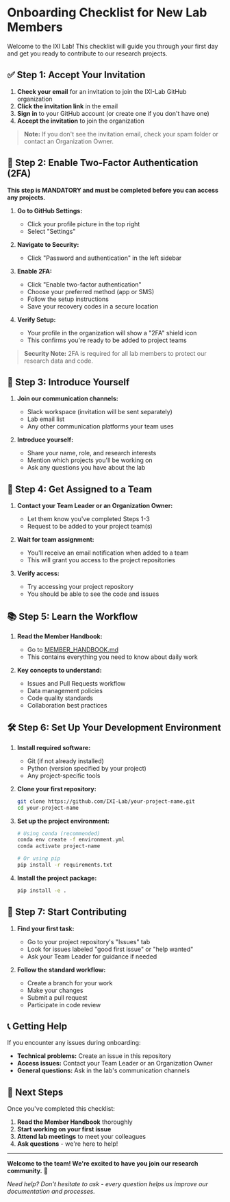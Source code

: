 # Onboarding Checklist for New Lab Members

Welcome to the IXI Lab! This checklist will guide you through your first day and get you ready to contribute to our research projects.

## ✅ Step 1: Accept Your Invitation

1. **Check your email** for an invitation to join the IXI-Lab GitHub organization
2. **Click the invitation link** in the email
3. **Sign in** to your GitHub account (or create one if you don't have one)
4. **Accept the invitation** to join the organization

> **Note:** If you don't see the invitation email, check your spam folder or contact an Organization Owner.

## 🔐 Step 2: Enable Two-Factor Authentication (2FA)

**This step is MANDATORY and must be completed before you can access any projects.**

1. **Go to GitHub Settings:**
   - Click your profile picture in the top right
   - Select "Settings"

2. **Navigate to Security:**
   - Click "Password and authentication" in the left sidebar

3. **Enable 2FA:**
   - Click "Enable two-factor authentication"
   - Choose your preferred method (app or SMS)
   - Follow the setup instructions
   - Save your recovery codes in a secure location

4. **Verify Setup:**
   - Your profile in the organization will show a "2FA" shield icon
   - This confirms you're ready to be added to project teams

> **Security Note:** 2FA is required for all lab members to protect our research data and code.

## 👋 Step 3: Introduce Yourself

1. **Join our communication channels:**
   - Slack workspace (invitation will be sent separately)
   - Lab email list
   - Any other communication platforms your team uses

2. **Introduce yourself:**
   - Share your name, role, and research interests
   - Mention which projects you'll be working on
   - Ask any questions you have about the lab

## 🎯 Step 4: Get Assigned to a Team

1. **Contact your Team Leader or an Organization Owner:**
   - Let them know you've completed Steps 1-3
   - Request to be added to your project team(s)

2. **Wait for team assignment:**
   - You'll receive an email notification when added to a team
   - This will grant you access to the project repositories

3. **Verify access:**
   - Try accessing your project repository
   - You should be able to see the code and issues

## 📚 Step 5: Learn the Workflow

1. **Read the Member Handbook:**
   - Go to [MEMBER_HANDBOOK.md](MEMBER_HANDBOOK.md)
   - This contains everything you need to know about daily work

2. **Key concepts to understand:**
   - Issues and Pull Requests workflow
   - Data management policies
   - Code quality standards
   - Collaboration best practices

## 🛠️ Step 6: Set Up Your Development Environment

1. **Install required software:**
   - Git (if not already installed)
   - Python (version specified by your project)
   - Any project-specific tools

2. **Clone your first repository:**
   ```bash
   git clone https://github.com/IXI-Lab/your-project-name.git
   cd your-project-name
   ```

3. **Set up the project environment:**
   ```bash
   # Using conda (recommended)
   conda env create -f environment.yml
   conda activate project-name
   
   # Or using pip
   pip install -r requirements.txt
   ```

4. **Install the project package:**
   ```bash
   pip install -e .
   ```

## 🎉 Step 7: Start Contributing

1. **Find your first task:**
   - Go to your project repository's "Issues" tab
   - Look for issues labeled "good first issue" or "help wanted"
   - Ask your Team Leader for guidance if needed

2. **Follow the standard workflow:**
   - Create a branch for your work
   - Make your changes
   - Submit a pull request
   - Participate in code review

## 📞 Getting Help

If you encounter any issues during onboarding:

- **Technical problems:** Create an issue in this repository
- **Access issues:** Contact your Team Leader or an Organization Owner
- **General questions:** Ask in the lab's communication channels

## 🎯 Next Steps

Once you've completed this checklist:

1. **Read the Member Handbook** thoroughly
2. **Start working on your first issue**
3. **Attend lab meetings** to meet your colleagues
4. **Ask questions** - we're here to help!

---

**Welcome to the team! We're excited to have you join our research community.** 🎉

*Need help? Don't hesitate to ask - every question helps us improve our documentation and processes.*
